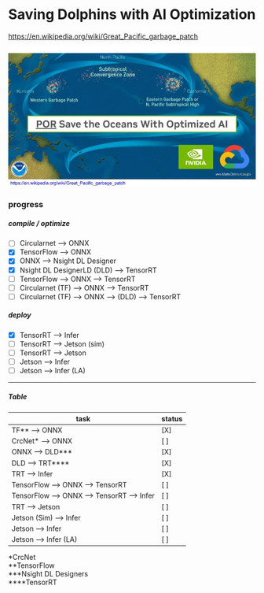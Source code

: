 # Saving Dolphins with AI Optimization
https://en.wikipedia.org/wiki/Great_Pacific_garbage_patch

![garbage patch](Save_Dolphins.jpg)


### progress

##### compile / optimize
* [ ] Circularnet --> ONNX
* [X] TensorFlow --> ONNX
* [X] ONNX --> Nsight DL Designer
* [X] Nsight DL DesignerLD (DLD) --> TensorRT
* [ ] TensorFlow --> ONNX --> TensorRT
* [ ] Circularnet (TF) --> ONNX --> TensorRT
* [ ] Circularnet (TF) --> ONNX --> (DLD) --> TensorRT

##### deploy
* [X] TensorRT --> Infer
* [ ] TensorRT --> Jetson (sim)
* [ ] TensorRT --> Jetson
* [ ] Jetson --> Infer
* [ ] Jetson --> Infer (LA)

---

##### Table
| task                                                     | status  |
| --------                                                 | ------- |
| TF** --> ONNX                                            |  [X]    |
| CrcNet*  --> ONNX                                        |  [ ]    |
| ONNX --> DLD***                                          |  [X]    |
| DLD --> TRT****                                          |  [X]    |
| TRT --> Infer                                            |  [X]    |
| TensorFlow --> ONNX --> TensorRT                         |  [ ]    |
| TensorFlow --> ONNX --> TensorRT --> Infer               |  [ ]    |
| TRT --> Jetson                                           |  [ ]    |
| Jetson (Sim) --> Infer                                   |  [ ]    |
| Jetson --> Infer                                         |  [ ]    |
| Jetson --> Infer (LA)                                    |  [ ]    |



*CrcNet  
**TensorFlow  
***Nsight DL Designers  
****TensorRT  
